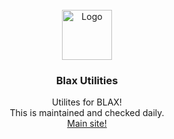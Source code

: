 <div id="top"></div>
<br />
<div align="center">
  <a href="https://xotic.org">
    <img src="https://VillainsRule2000.github.io/Blax/images/logo.png" alt="Logo" width="80" height="80">
  </a>
  <h3 align="center">Blax Utilities</h3>

  <p align="center">
    Utilites for BLAX!<br>
    This is maintained and checked daily.<br>
    <a href="https://thevillaincoders.github.io/Blax/">Main site!</a>
  </p>
</div>
